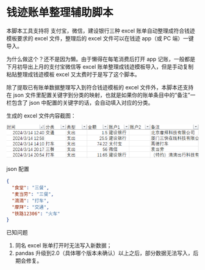 # 钱迹账单整理辅助脚本

本脚本工具支持将 支付宝，微信，建设银行三种 excel 账单自动整理成符合钱迹模板要求的 excel 文件，整理后的 excel 文件可以在钱迹 app（或 PC 端）一键导入。

为什么做这个？还不是因为懒。由于懒得在每笔消费后打开 app 记账，一般都是下月初导出上月的支付宝微信等 excel 账单整理成钱迹模板导入，但是手动复制粘贴整理成钱迹模板 excel 又太费时于是写了这个脚本。

除了提取已有账单数据整理写入到符合钱迹模板的 excel 文件外，本脚本还支持在 json 文件里配置关键字到分类的映射，也就是如果你的账单条目中的“备注”一栏包含了 json 中配置的关键字的话，会自动填入对应的分类。

生成的 excel 文件内容截图：

![](./exported_excel.png)

json 配置

```json
{
  "食堂": "三餐",
  "麦当劳": "三餐",
  "滴滴": "打车",
  "摩拜": "交通",
  "铁路12306": "火车"
}
```
已知问题
1. 同名 excel 账单打开时无法写入新数据；
2. pandas 升级到2.0（具体哪个版本未确认）以上之后，部分数据无法写入，后期会修复。

